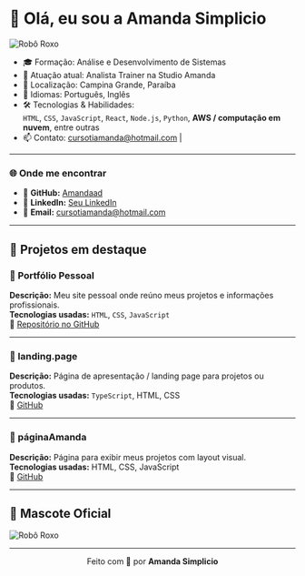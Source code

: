 # 👋 Olá, eu sou a Amanda Simplicio

![Robô Roxo](sandbox:/mnt/data/A_flat,_digital_illustration_features_a_friendly_r.png?_chatgptios_conversationID=68d99ec9-0158-8320-92d3-7ff611b7cb65&_chatgptios_messageID=991ef506-cf18-4213-a4b5-f95e3d88ad25)

- 🎓 Formação: Análise e Desenvolvimento de Sistemas  
- 💼 Atuação atual: Analista Trainer na Studio Amanda  
- 📍 Localização: Campina Grande, Paraíba  
- 💬 Idiomas: Português, Inglês  
- 🛠️ Tecnologias & Habilidades:  
  `HTML`, `CSS`, `JavaScript`, `React`, `Node.js`, `Python`, **AWS / computação em nuvem**, entre outras  
- 📫 Contato: cursotiamanda@hotmail.com |

---

### 🌐 Onde me encontrar

- 🐙 **GitHub:** [Amandaad](https://github.com/Amandaad)  
- 💼 **LinkedIn:** [Seu LinkedIn](https://linkedin.com/in/seuperfil)  
- 📧 **Email:** cursotiamanda@hotmail.com  

---

## 💼 Projetos em destaque

### 🚀 Portfólio Pessoal  
**Descrição:** Meu site pessoal onde reúno meus projetos e informações profissionais.  
**Tecnologias usadas:** `HTML`, `CSS`, `JavaScript`  
🔗 [Repositório no GitHub](https://github.com/Amandaad/portifolio)  

---

### 🧩 landing.page  
**Descrição:** Página de apresentação / landing page para projetos ou produtos.  
**Tecnologias usadas:** `TypeScript`, HTML, CSS  
🔗 [GitHub](https://github.com/Amandaad/landing.page)  

---

### 🎨 páginaAmanda  
**Descrição:** Página para exibir meus projetos com layout visual.  
**Tecnologias usadas:** HTML, CSS, JavaScript  
🔗 [GitHub](https://github.com/Amandaad/paginaAmanda)  

---

## 🤖 Mascote Oficial

![Robô Roxo](sandbox:/mnt/data/A_flat,_digital_illustration_features_a_friendly_r.png?_chatgptios_conversationID=68d99ec9-0158-8320-92d3-7ff611b7cb65&_chatgptios_messageID=454ee5c0-af09-4c5f-b046-166447957649)

---

<p align="center">
  Feito com 💜 por <b>Amanda Simplicio</b>
</p>